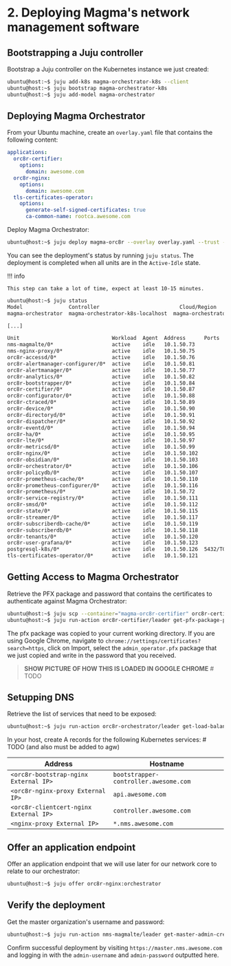 # 2. Deploying Magma's network management software

## Bootstrapping a Juju controller

Bootstrap a Juju controller on the Kubernetes instance we just created:

```bash
ubuntu@host:~$ juju add-k8s magma-orchestrator-k8s --client
ubuntu@host:~$ juju bootstrap magma-orchestrator-k8s
ubuntu@host:~$ juju add-model magma-orchestrator
```

## Deploying Magma Orchestrator

From your Ubuntu machine, create an `overlay.yaml` file that contains the following content:

```yaml
applications:
  orc8r-certifier:
    options:
      domain: awesome.com
  orc8r-nginx:
    options:
      domain: awesome.com
  tls-certificates-operator:
    options:
      generate-self-signed-certificates: true
      ca-common-name: rootca.awesome.com
```

Deploy Magma Orchestrator:

```bash
ubuntu@host:~$ juju deploy magma-orc8r --overlay overlay.yaml --trust --channel=beta
```

You can see the deployment's status by running `juju status`. The deployment is completed when 
all units are in the `Active-Idle` state.


!!! info

    This step can take a lot of time, expect at least 10-15 minutes.

```bash
ubuntu@host:~$ juju status
Model               Controller                          Cloud/Region                        Version  SLA          Timestamp
magma-orchestrator  magma-orchestrator-k8s-localhost  magma-orchestrator-k8s/localhost  2.9.35   unsupported  18:19:48-04:00

[...]

Unit                              Workload  Agent  Address      Ports     Message
nms-magmalte/0*                   active    idle   10.1.50.73             
nms-nginx-proxy/0*                active    idle   10.1.50.75             
orc8r-accessd/0*                  active    idle   10.1.50.76             
orc8r-alertmanager-configurer/0*  active    idle   10.1.50.81             
orc8r-alertmanager/0*             active    idle   10.1.50.77             
orc8r-analytics/0*                active    idle   10.1.50.82             
orc8r-bootstrapper/0*             active    idle   10.1.50.84             
orc8r-certifier/0*                active    idle   10.1.50.87             
orc8r-configurator/0*             active    idle   10.1.50.88             
orc8r-ctraced/0*                  active    idle   10.1.50.89             
orc8r-device/0*                   active    idle   10.1.50.90             
orc8r-directoryd/0*               active    idle   10.1.50.91             
orc8r-dispatcher/0*               active    idle   10.1.50.92             
orc8r-eventd/0*                   active    idle   10.1.50.94             
orc8r-ha/0*                       active    idle   10.1.50.95             
orc8r-lte/0*                      active    idle   10.1.50.97             
orc8r-metricsd/0*                 active    idle   10.1.50.99             
orc8r-nginx/0*                    active    idle   10.1.50.102            
orc8r-obsidian/0*                 active    idle   10.1.50.103            
orc8r-orchestrator/0*             active    idle   10.1.50.106            
orc8r-policydb/0*                 active    idle   10.1.50.107            
orc8r-prometheus-cache/0*         active    idle   10.1.50.110            
orc8r-prometheus-configurer/0*    active    idle   10.1.50.116            
orc8r-prometheus/0*               active    idle   10.1.50.72             
orc8r-service-registry/0*         active    idle   10.1.50.111            
orc8r-smsd/0*                     active    idle   10.1.50.112            
orc8r-state/0*                    active    idle   10.1.50.115            
orc8r-streamer/0*                 active    idle   10.1.50.117            
orc8r-subscriberdb-cache/0*       active    idle   10.1.50.119            
orc8r-subscriberdb/0*             active    idle   10.1.50.118            
orc8r-tenants/0*                  active    idle   10.1.50.120            
orc8r-user-grafana/0*             active    idle   10.1.50.123            
postgresql-k8s/0*                 active    idle   10.1.50.126  5432/TCP  Pod configured
tls-certificates-operator/0*      active    idle   10.1.50.121            
```

## Getting Access to Magma Orchestrator

Retrieve the PFX package and password that contains the certificates to authenticate against 
Magma Orchestrator:

```bash
ubuntu@host:~$ juju scp --container="magma-orc8r-certifier" orc8r-certifier/0:/var/opt/magma/certs/admin_operator.pfx admin_operator.pfx
ubuntu@host:~$ juju run-action orc8r-certifier/leader get-pfx-package-password --wait
```

The pfx package was copied to your current working directory. If you are using Google Chrome, 
navigate to `chrome://settings/certificates?search=https`, click on Import, select 
the `admin_operator.pfx` package that we just copied and write in the password that you received.

> **SHOW PICTURE OF HOW THIS IS LOADED IN GOOGLE CHROME**  # TODO

## Setupping DNS

Retrieve the list of services that need to be exposed:

```bash
ubuntu@host:~$ juju run-action orc8r-orchestrator/leader get-load-balancer-services --wait
```

In your host, create A records for the following Kubernetes services:  # TODO (and also must be added to agw)

| Address                                | Hostname                              | 
|----------------------------------------|---------------------------------------|
| `<orc8r-bootstrap-nginx External IP>`  | `bootstrapper-controller.awesome.com` | 
| `<orc8r-nginx-proxy External IP>`      | `api.awesome.com`                     | 
| `<orc8r-clientcert-nginx External IP>` | `controller.awesome.com`              | 
| `<nginx-proxy External IP>`            | `*.nms.awesome.com`                   | 

## Offer an application endpoint

Offer an application endpoint that we will use later for our network core to 
relate to our orchestrator:

```bash
ubuntu@host:~$ juju offer orc8r-nginx:orchestrator
```

## Verify the deployment

Get the master organization's username and password:

```bash
ubuntu@host:~$ juju run-action nms-magmalte/leader get-master-admin-credentials --wait
```

Confirm successful deployment by visiting `https://master.nms.awesome.com` and logging in
with the `admin-username` and `admin-password` outputted here.
